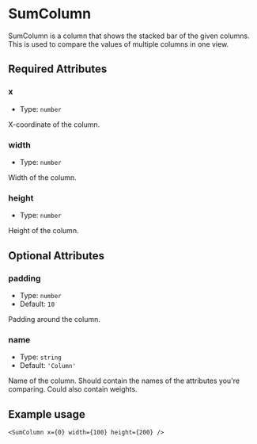 # SumColumn

SumColumn is a column that shows the stacked bar of the given columns. This is used to compare the values of multiple columns in one view.

## Required Attributes

### x

- Type: `number`

X-coordinate of the column.

### width

- Type: `number`

Width of the column.

### height

- Type: `number`

Height of the column.

## Optional Attributes

### padding

- Type: `number`
- Default: `10`

Padding around the column.

### name

- Type: `string`
- Default: `'Column'`

Name of the column. Should contain the names of the attributes you're comparing. Could also contain weights.

## Example usage

```svelte
<SumColumn x={0} width={100} height={200} />
```
